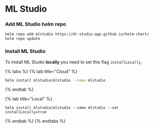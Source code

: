 # ML Studio

### Add ML Studio helm repo

```bash
helm repo add mlstudio https://ml-studio-app.github.io/helm-chart/
helm repo update
```

### Install ML Studio

To install ML Studio **locally** you need to set this flag `installLocally`.

{% tabs %}
{% tab title="Cloud" %}
```bash
helm install mlstudio/mlstudio --name mlstudio
```
{% endtab %}

{% tab title="Local" %}
```
helm install mlstudio/mlstudio --name mlstudio --set installLocally=true
```
{% endtab %}
{% endtabs %}




